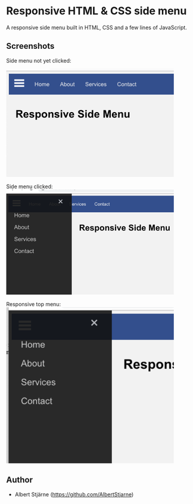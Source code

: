 # Responsive HTML & CSS side menu

A responsive side menu built in HTML, CSS and a few lines of JavaScript.

## Screenshots

Side menu not yet clicked:

<img src="ResponsiveSideMenu-start.png" width=450>

Side menu clicked:
<img src="ResponsiveSideMenu-opened.png" width=450>

Responsive top menu:
<img src="ResponsiveSideMenu-small.png" width=450>


## Author
* Albert Stjärne (https://github.com/AlbertStjarne)
